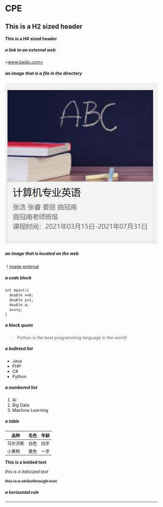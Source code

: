 # CPE
## This is a H2 sized header
#### This is a H4 sized header

##### a link to an external web
<www.baidu.com>
##### an image that is a file in the directory
  ![Image text](https://github.com/damao327/CPE/blob/main/image/testpic.png)
##### an image that is located on the web
！[image external](https://gimg2.baidu.com/image_search/src=http%3A%2F%2Fqqpublic.qpic.cn%2Fqq_public%2F0%2F0-3158735258-661B1B5E1AC203788573C1602B2CEE00%2F0%3Ffmt%3Djpg%26size%3D48%26h%3D690%26w%3D690%26ppv%3D1.jpg&refer=http%3A%2F%2Fqqpublic.qpic.cn&app=2002&size=f9999,10000&q=a80&n=0&g=0n&fmt=jpeg?sec=1619510493&t=9c0f94280080583aefbabc60a246594c)
##### a code block
```
int main(){
  double x=0;
  double y=1;
  double a;
  a=x+y;
}
```
##### a block quote
> Python is the best programming language in the world!
##### a bulleted list
- Java
- PHP
- C#
- Python
##### a numbered list
1. AI
2. Big Data
3. Machine Learning
##### a table
品种|毛色|年龄
-|-|-
马尔济斯|白色|四岁
小黄鸭|黄色|一岁

**This is a bolded text**

_this is a italicized text_

~~this is a strikethrough text~~

##### a horizontal rule
---
